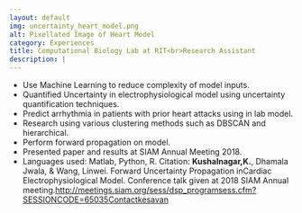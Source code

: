 ```yaml
---
layout: default
img: uncertainty_heart_model.png
alt: Pixellated Image of Heart Model
category: Experiences
title: Computational Biology Lab at RIT<br>Research Assistant
description: |
---
```

* Use Machine Learning to reduce complexity of model inputs.
* Quantified Uncertainty in electrophysiological model using uncertainty quantification techniques.
* Predict arrhythmia in patients with prior heart attacks using in lab model.
* Research using various clustering methods such as DBSCAN and hierarchical. 
* Perform forward propagation on model.
* Presented paper and results at SIAM Annual Meeting 2018.
* Languages used: Matlab, Python, R.
Citation: <b>Kushalnagar,K.</b>, Dhamala Jwala, & Wang, Linwei. Forward Uncertainty Propagation inCardiac Electrophysiological Model. Conference talk given at 2018 SIAM Annual meeting.http://meetings.siam.org/sess/dsp_programsess.cfm?SESSIONCODE=65035Contactkesavan